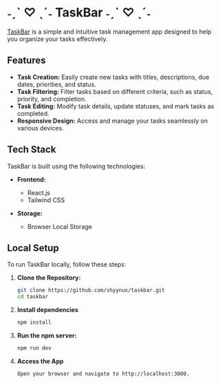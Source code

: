 # ˗ˏˋ ♡ ˎˊ˗ TaskBar ˗ˏˋ ♡ ˎˊ˗

[TaskBar](https://taskbar-gamma.vercel.app/) is a simple and intuitive task management app designed to help you organize your tasks effectively.

## Features

- **Task Creation:** Easily create new tasks with titles, descriptions, due dates, priorities, and status.
- **Task Filtering:** Filter tasks based on different criteria, such as status, priority, and completion.
- **Task Editing:** Modify task details, update statuses, and mark tasks as completed.
- **Responsive Design:** Access and manage your tasks seamlessly on various devices.

## Tech Stack

TaskBar is built using the following technologies:

- **Frontend:**
  - React.js
  - Tailwind CSS

- **Storage:**
  - Browser Local Storage

## Local Setup

To run TaskBar locally, follow these steps:

1. **Clone the Repository:**
   ```bash
   git clone https://github.com/shyynux/taskbar.git
   cd taskbar

2. **Install dependencies**
   ```bash
   npm install

3. **Run the npm server:**
   ```bash
   npm run dev

4. **Access the App**
   ```bash
   Open your browser and navigate to http://localhost:3000.
